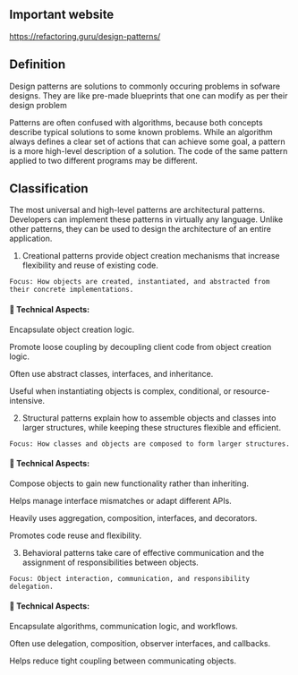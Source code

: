 ## Important website
https://refactoring.guru/design-patterns/

## Definition

Design patterns are solutions to commonly occuring problems in sofware designs. They are like pre-made blueprints that one can modify as per their design problem

Patterns are often confused with algorithms, because both concepts describe typical solutions to some known problems. While an algorithm always defines a clear set of actions that can achieve some goal, a pattern is a more high-level description of a solution. The code of the same pattern applied to two different programs may be different.

## Classification

The most universal and high-level patterns are architectural patterns. Developers can implement these patterns in virtually any language. Unlike other patterns, they can be used to design the architecture of an entire application.

1. Creational patterns provide object creation mechanisms that increase flexibility and reuse of existing code.

```
Focus: How objects are created, instantiated, and abstracted from their concrete implementations.
```
#### 🔧 Technical Aspects:

Encapsulate object creation logic.

Promote loose coupling by decoupling client code from object creation logic.

Often use abstract classes, interfaces, and inheritance.

Useful when instantiating objects is complex, conditional, or resource-intensive.


2. Structural patterns explain how to assemble objects and classes into larger structures, while keeping these structures flexible and efficient.

```
Focus: How classes and objects are composed to form larger structures.
```
#### 🔧 Technical Aspects:

Compose objects to gain new functionality rather than inheriting.

Helps manage interface mismatches or adapt different APIs.

Heavily uses aggregation, composition, interfaces, and decorators.

Promotes code reuse and flexibility.


3. Behavioral patterns take care of effective communication and the assignment of responsibilities between objects.

```
Focus: Object interaction, communication, and responsibility delegation.
```
#### 🔧 Technical Aspects:

Encapsulate algorithms, communication logic, and workflows.

Often use delegation, composition, observer interfaces, and callbacks.

Helps reduce tight coupling between communicating objects.
